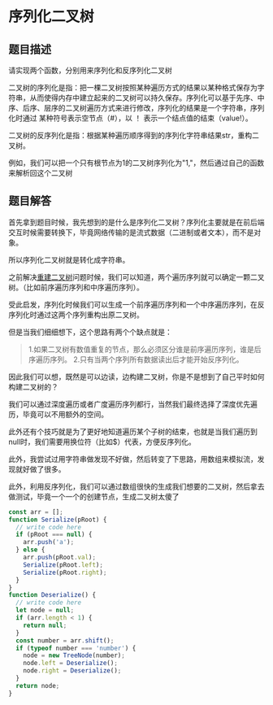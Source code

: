 # 序列化二叉树

## 题目描述

请实现两个函数，分别用来序列化和反序列化二叉树

二叉树的序列化是指：把一棵二叉树按照某种遍历方式的结果以某种格式保存为字符串，从而使得内存中建立起来的二叉树可以持久保存。序列化可以基于先序、中序、后序、层序的二叉树遍历方式来进行修改，序列化的结果是一个字符串，序列化时通过 某种符号表示空节点（#），以 ！ 表示一个结点值的结束（value!）。

二叉树的反序列化是指：根据某种遍历顺序得到的序列化字符串结果str，重构二叉树。

例如，我们可以把一个只有根节点为1的二叉树序列化为"1,"，然后通过自己的函数来解析回这个二叉树

## 题目解答

首先拿到题目时候，我先想到的是什么是序列化二叉树？序列化主要就是在前后端交互时候需要转换下，毕竟网络传输的是流式数据（二进制或者文本），而不是对象。

所以序列化二叉树就是转化成字符串。

之前解决[重建二叉树](https://www.cnblogs.com/wuguanglin/p/reConstructBinaryTree.html)问题时候，我们可以知道，两个遍历序列就可以确定一颗二叉树。（比如前序遍历序列和中序遍历序列）。

受此启发，序列化时候我们可以生成一个前序遍历序列和一个中序遍历序列，在反序列化时通过这两个序列重构出原二叉树。

但是当我们细细想下，这个思路有两个个缺点就是：

> 1.如果二叉树有数值重复的节点，那么必须区分谁是前序遍历序列，谁是后序遍历序列。
> 2.只有当两个序列所有数据读出后才能开始反序列化。

因此我们可以想，既然是可以边读，边构建二叉树，你是不是想到了自己平时如何构建二叉树的？

我们可以通过深度遍历或者广度遍历序列都行，当然我们最终选择了深度优先遍历，毕竟可以不用额外的空间。

此外还有个技巧就是为了更好地知道遍历某个子树的结束，也就是当我们遍历到null时，我们需要用换位符（比如$）代表，方便反序列化。

此外，我尝试过用字符串做发现不好做，然后转变了下思路，用数组来模拟流，发现就好做了很多。

 

此外，利用反序列化，我们可以通过数组很快的生成我们想要的二叉树，然后拿去做测试，毕竟一个一个的创建节点，生成二叉树太傻了

```javascript
const arr = [];
function Serialize(pRoot) {
  // write code here
  if (pRoot === null) {
    arr.push('a');
  } else {
    arr.push(pRoot.val);
    Serialize(pRoot.left);
    Serialize(pRoot.right);
  }
}
function Deserialize() {
  // write code here
  let node = null;
  if (arr.length < 1) {
    return null;
  }
  const number = arr.shift();
  if (typeof number === 'number') {
    node = new TreeNode(number);
    node.left = Deserialize();
    node.right = Deserialize();
  }
  return node;
}
```